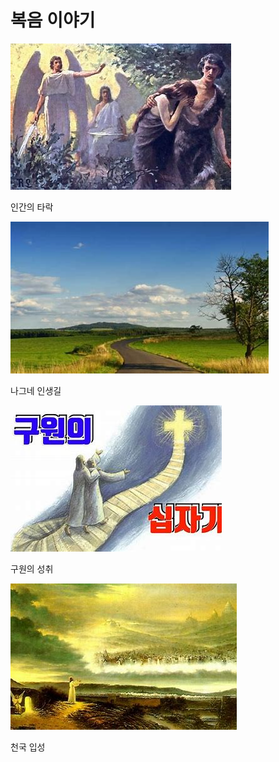 <!DOCTYPE html>
<html lang="ko">
  <head>
    <meta charset="UTF-8" />
    <meta name="viewport" content="width=device-width, initial-scale=1.0" />
    <title>복음 만화</title>
    <link rel="stylesheet" href="style.css" />
  </head>
  <body>
    <div class="container">
      <h1>복음 이야기</h1>
      <div class="comic-grid">
        <div class="scene">
          <img src="fall.jpg" alt="인간의 타락" />
          <p>인간의 타락</p>
        </div>
        <div class="scene">
          <img src="journey.jpg" alt="나그네 인생길" />
          <p>나그네 인생길</p>
        </div>
        <div class="scene">
          <img src="salvation.jpg" alt="구원의 성취" />
          <p>구원의 성취</p>
        </div>
        <div class="scene">
          <img src="heaven.jpg" alt="천국 입성" />
          <p>천국 입성</p>
        </div>
      </div>
    </div>
  </body>
</html>
